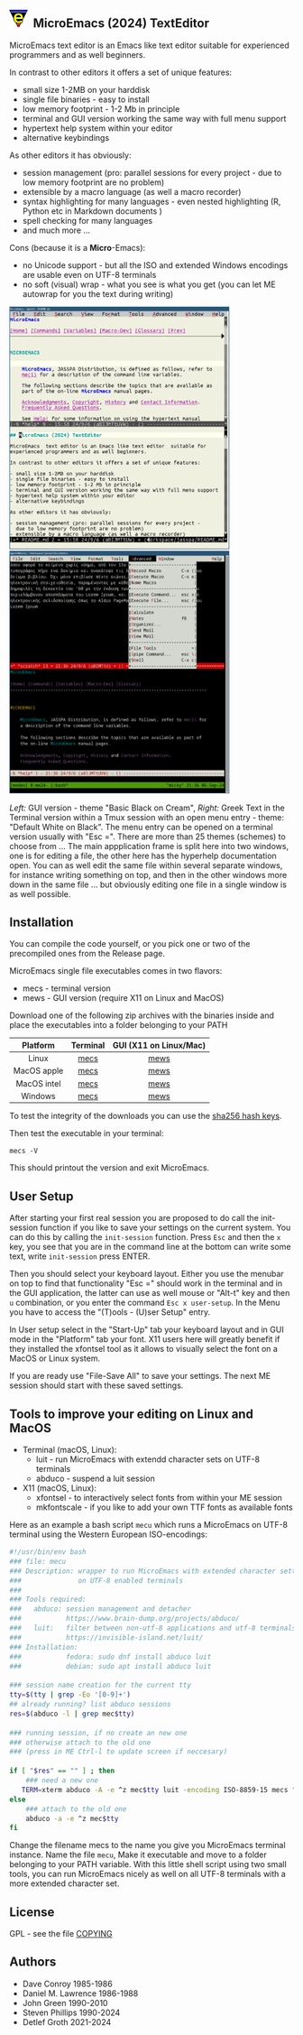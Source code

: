 
## <img src="microemacs/graphics/me_m.png" /> &nbsp;MicroEmacs (2024) TextEditor

MicroEmacs  text editor is an Emacs like text editor  suitable for 
experienced programmers and as well beginners.

In contrast to other editors it offers a set of unique features:

- small size 1-2MB on your harddisk
- single file binaries - easy to install 
- low memory footprint - 1-2 Mb in principle
- terminal and GUI version working the same way with full menu support
- hypertext help system within your editor
- alternative keybindings

As other editors it has obviously:

- session management (pro: parallel sessions for every project - 
  due to low memory footprint are no problem)
- extensible by a macro language (as well a macro recorder)
- syntax highlighting for many languages - even nested highlighting (R, Python etc in Markdown documents )
- spell checking for many languages
- and much more ...

Cons (because it is a __Micro__-Emacs):

- no Unicode  support - but all the ISO and  extended  Windows  encodings  are
  usable even on UTF-8 terminals
- no  soft  (visual)  wrap - what  you  see is what  you  get (you can let ME
  autowrap for you the text during writing)

<img src="microemacs/graphics/ME24.png" width="390px"/>&nbsp;&nbsp;<img src="microemacs/graphics/ME24-terminal-greek.png" width="390px"/>

_Left:_ GUI  version  - theme "Basic  Black on Cream",  _Right:_  Greek Text in the
Terminal  version  within a Tmux  session with an open menu entry - theme:  "Default  White on Black".
The menu entry can be opened on a terminal version usually with "Esc =".
There  are  more  than  25  themes  (schemes)  to  choose  from  ... The  main
appplication  frame is split here into two  windows, one is for editing a file, the
other here has the hyperhelp documentation open. You can as well edit the same
file within several separate  windows, for  instance writing  something on top,
and then in the  other  windows  more down in the same file ... but  obviously
editing one file in a single window is as well possible.

## Installation

You can compile the code yourself, or you pick one or two of the precompiled
ones from the Release page.

MicroEmacs single file executables comes in two flavors:

- mecs - terminal version
- mews - GUI version (require X11 on Linux and MacOS)

Download one of the following zip archives with the binaries  inside and place
the executables into a folder belonging to your PATH

| Platform      | Terminal        | GUI (X11 on Linux/Mac) |
|:-------------:|:---------------:|:----------------------:|
| Linux         | [mecs](releases/download/me_20240901/Jasspa_MicroEmacs_20240901_abin_linux_mecs.zip)       | [mews](releases/download/me_20240901/Jasspa_MicroEmacs_20240901_abin_linux_mews.zip) |
| MacOS apple   | [mecs](releases/download/me_20240901/Jasspa_MicroEmacs_20240901_abin_macos_apple_mecs.zip) | [mews](releases/download/me_20240901/Jasspa_MicroEmacs_20240901_abin_macos_apple_mews.zip) |
| MacOS intel   | [mecs](releases/download/me_20240901/Jasspa_MicroEmacs_20240901_abin_macos_intel_mecs.zip) | [mews](releases/download/me_20240901/Jasspa_MicroEmacs_20240901_abin_macos_intel_mews.zip)
| Windows       | [mecs](releases/download/me_20240901/Jasspa_MicroEmacs_20240901_abin_windows_mecs.zip)     | [mews](releases/download/me_20240901/Jasspa_MicroEmacs_20240901_abin_windows_mews.zip)

To test the  integrity  of the  downloads  you can use the
[sha256 hash keys](https://github.com/bjasspa/jasspa/releases/download/me_20240901/Jasspa_MicroEmacs_20240901_abin.sha256).

Then test the executable in your terminal:

```
mecs -V
```

This should printout the version and exit MicroEmacs.

## User Setup

After  starting  your  first  real  session  you are  proposed  to do call the
init-session function if you like to save your settings on the current system.
You can do this by calling the  `init-session`  function. Press `Esc` and then
the `x` key, you see that you are in the command  line at the bottom can write
some text, write `init-session` press ENTER.

Then you should select your keyboard layout. Either you use the menubar on top
to find that  functionality "Esc =" should work in the terminal and in the GUI
application,  the  latter  can use as well  mouse or "Alt-t"  key and then `u`
combination, or you enter the command `Esc x user-setup`. In the Menu you have
to access the "(T)ools - (U)ser Setup" entry.

In User setup select in the "Start-Up" tab your keyboard layout and in GUI mode in
the  "Platform"  tab your font. X11 users  here will  greatly  benefit if they
installed  the  xfontsel  tool as it allows to  visually  select the font on a
MacOS or Linux system.

If you are  ready  use  "File-Save  All" to save  your  settings.  The next ME
session should start with these saved settings.


## Tools to improve your editing on Linux and MacOS

- Terminal (macOS, Linux):
    - luit - run MicroEmacs with extendd character sets on UTF-8 terminals
    - abduco - suspend a luit session
- X11 (macOS, Linux):
    - xfontsel - to interactively select fonts from within your ME session
    - mkfontscale - if you like to add your own TTF fonts as available fonts

Here as an example a bash  script  `mecu`  which runs a  MicroEmacs  on UTF-8
terminal using the Western European ISO-encodings:

```bash
#!/usr/bin/env bash
### file: mecu 
### Description: wrapper to run MicroEmacs with extended character settings
###              on UTF-8 enabled terminals
###  
### Tools required:
###   abduco: session management and detacher
###           https://www.brain-dump.org/projects/abduco/   
###   luit:   filter between non-utf-8 applications and utf-8 terminals
###           https://invisible-island.net/luit/
### Installation:
###           fedora: sudo dnf install abduco luit  
###           debian: sudo apt install abduco luit

### session name creation for the current tty 
tty=$(tty | grep -Eo '[0-9]+')
## already running? list abduco sessions
res=$(abduco -l | grep mec$tty)

### running session, if no create an new one
### otherwise attach to the old one
### (press in ME Ctrl-l to update screen if neccesary)

if [ "$res" == "" ] ; then 
    ### need a new one 
   TERM=xterm abduco -A -e ^z mec$tty luit -encoding ISO-8859-15 mecs "$@"
else
    ### attach to the old one
    abduco -a -e ^z mec$tty 
fi
```    

Change  the  filename  mecs to the  name  you  give  you  MicroEmacs  terminal
instance.  Name  the  file  `mecu`,  Make it  executable  and move to a folder
belonging  to your PATH  variable.  With this little  shell  script  using two
small tools, you can run MicroEmacs nicely as well on all UTF-8 terminals with
a more extended character set.

## License

GPL - see the file [COPYING](COPYING)

## Authors

- Dave Conroy         1985-1986
- Daniel M. Lawrence  1986-1988  
- John Green          1990-2010
- Steven Phillips     1990-2024
- Detlef Groth        2021-2024

